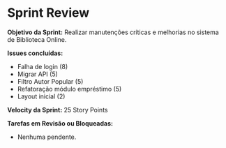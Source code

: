 # Sprint Review

**Objetivo da Sprint:**
Realizar manutenções críticas e melhorias no sistema de Biblioteca Online.

**Issues concluídas:**
- Falha de login (8)
- Migrar API (5)
- Filtro Autor Popular (5)
- Refatoração módulo empréstimo (5)
- Layout inicial (2)

**Velocity da Sprint:** 25 Story Points

**Tarefas em Revisão ou Bloqueadas:**
- Nenhuma pendente.
